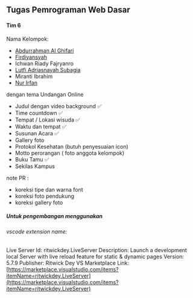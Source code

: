 ## Tugas Pemrograman Web Dasar
#### Tim 6

Nama Kelompok:
- [Abdurrahman Al Ghifari](https://github.com/abdurrahmanalghifari)
- [Firdiyansyah](https://github.com/Firdiyansyah)
- Ichwan Riady Fajryanro
- [Lutfi Adriasnayah Subagia](https://github.com/Lutfi-adr)
- Miranti Ibrahim
- [Nur Irfan](https://github.com/NurIrfan21)

dengan tema Undangan Online

- Judul dengan video background ✅
- Time countdown ✅
- Tempat / Lokasi wisuda ✅
- Waktu dan tempat ✅
- Susunan Acara ✅
- Gallery foto 
- Protokol Kesehatan (butuh penyesuaian icon)
- Motto perorangan ( foto anggota kelompok)
- Buku Tamu ✅
- Sekilas Kampus

note PR :
- koreksi tipe dan warna font
- koreksi foto pendukung
- koreksi gallery foto


##### Untuk pengembangan menggunakan
###### vscode extension name: 
Live Server
Id: ritwickdey.LiveServer
Description: Launch a development local Server with live reload feature for static & dynamic pages
Version: 5.7.9
Publisher: Ritwick Dey
VS Marketplace Link: [https://marketplace.visualstudio.com/items?itemName=ritwickdey.LiveServer](https://marketplace.visualstudio.com/items?itemName=ritwickdey.LiveServer)
